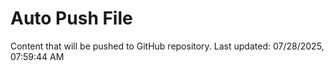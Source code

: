 # Auto Push File

Content that will be pushed to GitHub repository.
Last updated: 07/28/2025, 07:59:44 AM